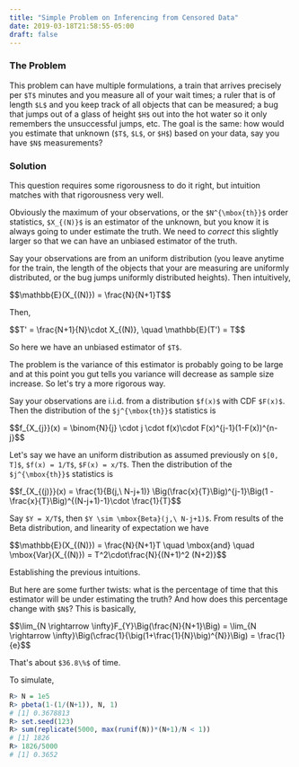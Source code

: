 ```yaml
---
title: "Simple Problem on Inferencing from Censored Data"
date: 2019-03-18T21:58:55-05:00
draft: false
---
```


### The Problem

This problem can have multiple formulations, a train that arrives precisely per `$T$` minutes and you measure all of your wait times; a ruler that is of length `$L$` and you keep track of all objects that can be measured; a bug that jumps out of a glass of height `$H$` out into the hot water so it only remembers the unsuccessful jumps, etc. The goal is the same: how would you estimate that unknown (`$T$`, `$L$`, or `$H$`) based on your data, say you have `$N$` measurements?

### Solution

This question requires some rigorousness to do it right, but intuition matches with that rigorousness very well.

Obviously the maximum of your observations, or the `$N^{\mbox{th}}$` order statistics, `$X_{(N)}$` is an estimator of the unknown, but you know it is always going to under estimate the truth. We need to _correct_ this slightly larger so that we can have an unbiased estimator of the truth.

Say your observations are from an uniform distribution (you leave anytime for the train, the length of the objects that your are measuring are uniformly distributed, or the bug jumps uniformly distributed heights). Then intuitively,

<div>$$\mathbb{E}(X_{(N)}) = \frac{N}{N+1}T$$</div>

Then,

<div>$$T' = \frac{N+1}{N}\cdot X_{(N)}, \quad \mathbb{E}(T') = T$$</div>

So here we have an unbiased estimator of `$T$`.

The problem is the variance of this estimator is probably going to be large and at this point you gut tells you variance will decrease as sample size increase. So let's try a more rigorous way.

Say your observations are i.i.d. from a distribution `$f(x)$` with CDF `$F(x)$`. Then the distribution of the `$j^{\mbox{th}}$` statistics is

<div>$$f_{X_{j}}(x) = \binom{N}{j} \cdot j \cdot f(x)\cdot F(x)^{j-1}(1-F(x))^{n-j}$$</div>

Let's say we have an uniform distribution as assumed previously on `$[0, T]$`, `$f(x) = 1/T$`, `$F(x) = x/T$`. Then the distribution of the `$j^{\mbox{th}}$` statistics is

<div>$$f_{X_{(j)}}(x) = \frac{1}{B(j,\ N-j+1)} \Big(\frac{x}{T}\Big)^{j-1}\Big(1 - \frac{x}{T}\Big)^{(N-j+1)-1}\cdot \frac{1}{T}$$</div>

Say `$Y = X/T$`, then `$Y \sim \mbox{Beta}(j,\ N-j+1)$`. From results of the Beta distribution, and linearity of expectation we have

<div>$$\mathbb{E}(X_{(N)}) = \frac{N}{N+1}T \quad \mbox{and} \quad \mbox{Var}(X_{(N)}) = T^2\cdot\frac{N}{(N+1)^2 (N+2)}$$</div>

Establishing the previous intuitions.

But here are some further twists: what is the percentage of time that this estimator will be under estimating the truth? And how does this percentage change with `$N$`? This is basically,

<div>$$\lim_{N \rightarrow \infty}F_{Y}\Big(\frac{N}{N+1}\Big) = \lim_{N \rightarrow \infty}\Big(\cfrac{1}{\big(1+\frac{1}{N}\big)^{N}}\Big) = \frac{1}{e}$$</div>

That's about `$36.8\%$` of time.

To simulate,

```R
R> N = 1e5
R> pbeta(1-(1/(N+1)), N, 1)
# [1] 0.3678813
R> set.seed(123)
R> sum(replicate(5000, max(runif(N))*(N+1)/N < 1))
# [1] 1826
R> 1826/5000
# [1] 0.3652
```
